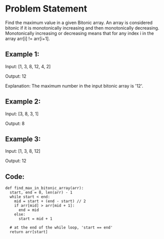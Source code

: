 # Problem Statement

Find the maximum value in a given Bitonic array. An array is considered bitonic if it is monotonically increasing and then monotonically decreasing. Monotonically increasing or decreasing means that for any index i in the array arr[i] != arr[i+1].

## Example 1:

Input: [1, 3, 8, 12, 4, 2]

Output: 12

Explanation: The maximum number in the input bitonic array is '12'.

## Example 2:

Input: [3, 8, 3, 1]

Output: 8

## Example 3:

Input: [1, 3, 8, 12]

Output: 12

## Code:
```python3
def find_max_in_bitonic_array(arr):
  start, end = 0, len(arr) - 1
  while start < end:
    mid = start + (end - start) // 2
    if arr[mid] > arr[mid + 1]:
      end = mid
    else:
      start = mid + 1

  # at the end of the while loop, 'start == end'
  return arr[start]

```

